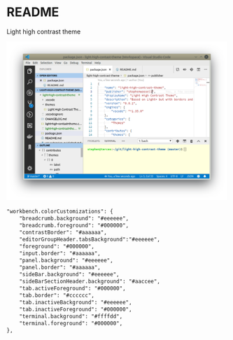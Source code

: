 # README
Light high contrast theme

![screenshot](https://raw.githubusercontent.com/StephenWassell/light-high-contrast-theme/master/screenshot.png "screenshot")

    "workbench.colorCustomizations": {
        "breadcrumb.background": "#eeeeee",
        "breadcrumb.foreground": "#000000",
        "contrastBorder": "#aaaaaa",
        "editorGroupHeader.tabsBackground":"#eeeeee",
        "foreground": "#000000",
        "input.border": "#aaaaaa",
        "panel.background": "#eeeeee",
        "panel.border": "#aaaaaa",
        "sideBar.background": "#eeeeee",
        "sideBarSectionHeader.background": "#aaccee",
        "tab.activeForeground": "#000000",
        "tab.border": "#cccccc",
        "tab.inactiveBackground": "#eeeeee",
        "tab.inactiveForeground": "#000000",
        "terminal.background": "#ffffdd",
        "terminal.foreground": "#000000",
    },
